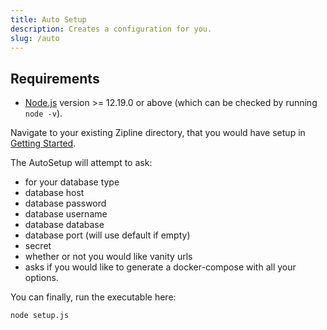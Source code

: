 ```yaml
---
title: Auto Setup
description: Creates a configuration for you.
slug: /auto
---
```


## Requirements

- [Node.js](https://nodejs.org/en/download/) version >= 12.19.0 or above (which can be checked by running `node -v`). 


Navigate to your existing Zipline directory, that you would have setup in [Getting Started](/docs/).

The AutoSetup will attempt to ask:
- for your database type
- database host
- database password
- database username
- database database
- database port (will use default if empty)
- secret
- whether or not you would like vanity urls
- asks if you would like to generate a docker-compose with all your options.

You can finally, run the executable here:
```bash
node setup.js
```